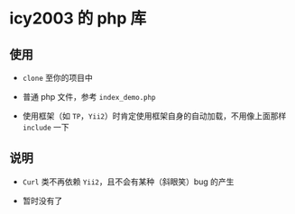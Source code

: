 # icy2003 的 php 库

## 使用

- `clone` 至你的项目中

- 普通 php 文件，参考 `index_demo.php`

- 使用框架（如 `TP`，`Yii2`）时肯定使用框架自身的自动加载，不用像上面那样 `include` 一下


## 说明

- `Curl` 类不再依赖 `Yii2`，且不会有某种（斜眼笑）bug 的产生

- 暂时没有了

